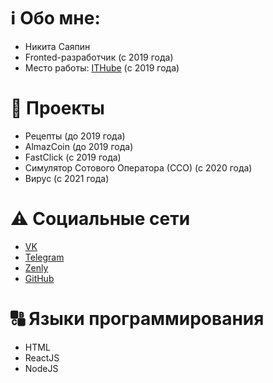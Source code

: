 # ℹ Обо мне: 
- Никита Саяпин
- Fronted-разработчик (с 2019 года)
- Место работы: [ITHube](https://ithube.ru) (с 2019 года)

# 🔁 Проекты
- Рецепты (до 2019 года) 
- AlmazCoin (до 2019 года) 
- FastClick (с 2019 года) 
- Симулятор Сотового Оператора (ССО) (с 2020 года) 
- Вирус (с 2021 года) 

# ⚠ Социальные сети
- [VK](https://vk.com/pukhn)
- [Telegram](https://t.me/pukhn)
- [Zenly](https://zen.ly/pukhn)
- [GitHub](https://github.com/npukhn)

# 🔠 Языки программирования
- HTML
- ReactJS
- NodeJS





<!---
npukhn/npukhn is a ✨ special ✨ repository because its `README.md` (this file) appears on your GitHub profile.
You can click the Preview link to take a look at your changes.
--->
